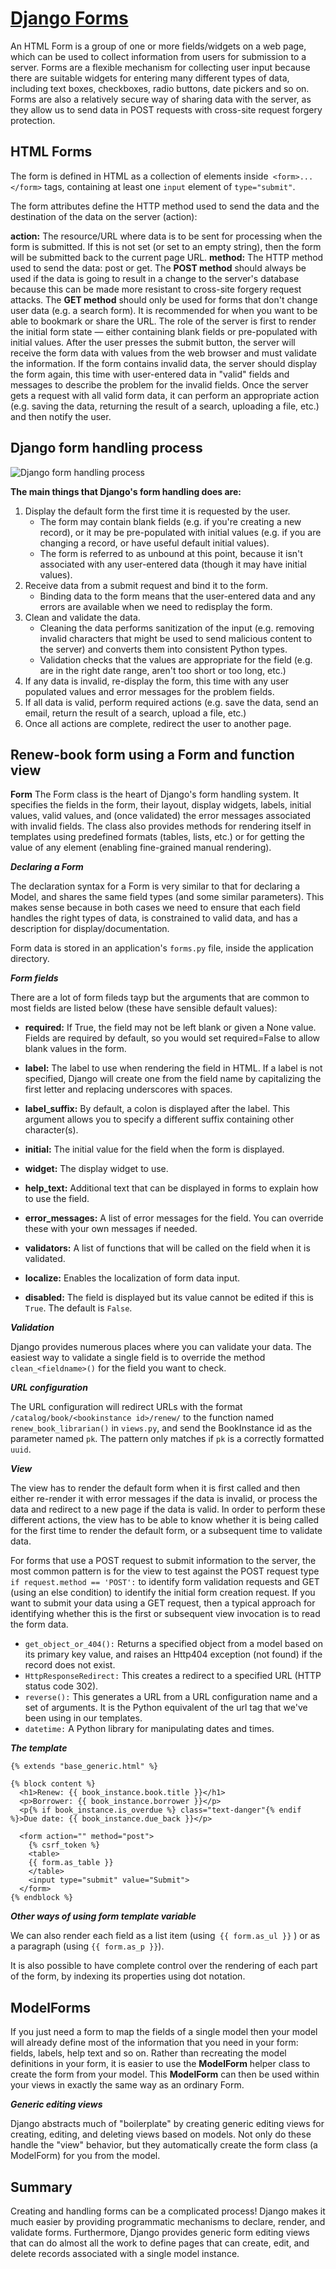 # [Django Forms](https://developer.mozilla.org/en-US/docs/Learn/Server-side/Django/Forms)

An HTML Form is a group of one or more fields/widgets on a web page, which can be used to collect information from users for submission to a server. Forms are a flexible mechanism for collecting user input because there are suitable widgets for entering many different types of data, including text boxes, checkboxes, radio buttons, date pickers and so on. Forms are also a relatively secure way of sharing data with the server, as they allow us to send data in POST requests with cross-site request forgery protection.

## HTML Forms

The form is defined in HTML as a collection of elements inside``` <form>...</form>``` tags, containing at least one ```input``` element of ```type="submit"```.

 The form attributes define the HTTP method used to send the data and the destination of the data on the server (action):

**action:** The resource/URL where data is to be sent for processing when the form is submitted. If this is not set (or set to an empty string), then the form will be submitted back to the current page URL.
**method:** The HTTP method used to send the data: post or get.
The **POST method** should always be used if the data is going to result in a change to the server's database because this can be made more resistant to cross-site forgery request attacks.
The **GET method** should only be used for forms that don't change user data (e.g. a search form). It is recommended for when you want to be able to bookmark or share the URL.
The role of the server is first to render the initial form state — either containing blank fields or pre-populated with initial values. After the user presses the submit button, the server will receive the form data with values from the web browser and must validate the information. If the form contains invalid data, the server should display the form again, this time with user-entered data in "valid" fields and messages to describe the problem for the invalid fields. Once the server gets a request with all valid form data, it can perform an appropriate action (e.g. saving the data, returning the result of a search, uploading a file, etc.) and then notify the user.

## Django form handling process

![Django form handling process](https://mdn.mozillademos.org/files/14205/Form%20Handling%20-%20Standard.png)

**The main things that Django's form handling does are:**

1. Display the default form the first time it is requested by the user.
    - The form may contain blank fields (e.g. if you're creating a new record), or it may be pre-populated with initial values (e.g. if you are changing a record, or have useful default initial values).
    - The form is referred to as unbound at this point, because it isn't associated with any user-entered data (though it may have initial values).
2. Receive data from a submit request and bind it to the form.
    - Binding data to the form means that the user-entered data and any errors are available when we need to redisplay the form.
3. Clean and validate the data.
    - Cleaning the data performs sanitization of the input (e.g. removing invalid characters that might be used to send malicious content to the server) and converts them into consistent Python types.
    - Validation checks that the values are appropriate for the field (e.g. are in the right date range, aren't too short or too long, etc.)
4. If any data is invalid, re-display the form, this time with any user populated values and error messages for the problem fields.
5. If all data is valid, perform required actions (e.g. save the data, send an email, return the result of a search, upload a file, etc.)
6. Once all actions are complete, redirect the user to another page.


## Renew-book form using a Form and function view

**Form**
The Form class is the heart of Django's form handling system. It specifies the fields in the form, their layout, display widgets, labels, initial values, valid values, and (once validated) the error messages associated with invalid fields. The class also provides methods for rendering itself in templates using predefined formats (tables, lists, etc.) or for getting the value of any element (enabling fine-grained manual rendering).

***Declaring a Form***

The declaration syntax for a Form is very similar to that for declaring a Model, and shares the same field types (and some similar parameters). This makes sense because in both cases we need to ensure that each field handles the right types of data, is constrained to valid data, and has a description for display/documentation.

Form data is stored in an application's ```forms.py``` file, inside the application directory. 

***Form fields***

There are a lot of form fileds tayp but the arguments that are common to most fields are listed below (these have sensible default values):

- **required:** If True, the field may not be left blank or given a None value. Fields are required by default, so you would set required=False to allow blank values in the form.

- **label:** The label to use when rendering the field in HTML. If a label is not specified, Django will create one from the field name by capitalizing the first letter and replacing underscores with spaces.

- **label_suffix:** By default, a colon is displayed after the label. This argument allows you to specify a different suffix containing other character(s).

- **initial:** The initial value for the field when the form is displayed.

- **widget:** The display widget to use.

- **help_text:** Additional text that can be displayed in forms to explain how to use the field.

- **error_messages:** A list of error messages for the field. You can override these with your own messages if needed.

- **validators:** A list of functions that will be called on the field when it is validated.

- **localize:** Enables the localization of form data input.

- **disabled:** The field is displayed but its value cannot be edited if this is ```True```. The default is ```False```.

***Validation***

Django provides numerous places where you can validate your data. The easiest way to validate a single field is to override the method ```clean_<fieldname>()``` for the field you want to check. 

***URL configuration***

The URL configuration will redirect URLs with the format``` /catalog/book/<bookinstance id>/renew/``` to the function named ```renew_book_librarian()``` in ```views.py```, and send the BookInstance id as the parameter named ```pk```. The pattern only matches if ```pk``` is a correctly formatted ```uuid```.

***View***

The view has to render the default form when it is first called and then either re-render it with error messages if the data is invalid, or process the data and redirect to a new page if the data is valid. In order to perform these different actions, the view has to be able to know whether it is being called for the first time to render the default form, or a subsequent time to validate data. 

For forms that use a POST request to submit information to the server, the most common pattern is for the view to test against the POST request type ```if request.method == 'POST':``` to identify form validation requests and GET (using an else condition) to identify the initial form creation request. If you want to submit your data using a GET request, then a typical approach for identifying whether this is the first or subsequent view invocation is to read the form data.

- ```get_object_or_404():``` Returns a specified object from a model based on its primary key value, and raises an Http404 exception (not found) if the record does not exist. 
- ```HttpResponseRedirect:``` This creates a redirect to a specified URL (HTTP status code 302). 
- ```reverse():``` This generates a URL from a URL configuration name and a set of arguments. It is the Python equivalent of the url tag that we've been using in our templates.
- ```datetime:``` A Python library for manipulating dates and times. 

***The template***

```
{% extends "base_generic.html" %}

{% block content %}
  <h1>Renew: {{ book_instance.book.title }}</h1>
  <p>Borrower: {{ book_instance.borrower }}</p>
  <p{% if book_instance.is_overdue %} class="text-danger"{% endif %}>Due date: {{ book_instance.due_back }}</p>
    
  <form action="" method="post">
    {% csrf_token %}
    <table>
    {{ form.as_table }}
    </table>
    <input type="submit" value="Submit">
  </form>
{% endblock %}
```

***Other ways of using form template variable*** 

We can also render each field as a list item (using``` {{ form.as_ul }}``` ) or as a paragraph (using ```{{ form.as_p }}```).

It is also possible to have complete control over the rendering of each part of the form, by indexing its properties using dot notation. 

## ModelForms

If you just need a form to map the fields of a single model then your model will already define most of the information that you need in your form: fields, labels, help text and so on. Rather than recreating the model definitions in your form, it is easier to use the **ModelForm** helper class to create the form from your model. This **ModelForm** can then be used within your views in exactly the same way as an ordinary Form.

***Generic editing views***

Django abstracts much of "boilerplate" by creating generic editing views for creating, editing, and deleting views based on models. Not only do these handle the "view" behavior, but they automatically create the form class (a ModelForm) for you from the model.

## Summary

Creating and handling forms can be a complicated process! Django makes it much easier by providing programmatic mechanisms to declare, render, and validate forms. Furthermore, Django provides generic form editing views that can do almost all the work to define pages that can create, edit, and delete records associated with a single model instance.
